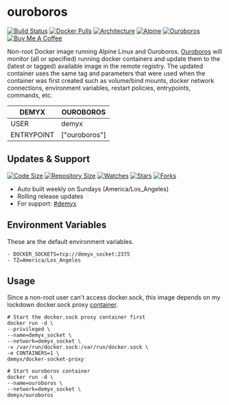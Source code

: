 # ouroboros
[![Build Status](https://img.shields.io/travis/demyxco/ouroboros?style=flat)](https://travis-ci.org/demyxco/ouroboros)
[![Docker Pulls](https://img.shields.io/docker/pulls/demyx/ouroboros?style=flat&color=blue)](https://hub.docker.com/r/demyx/ouroboros)
[![Architecture](https://img.shields.io/badge/linux-amd64-important?style=flat&color=blue)](https://hub.docker.com/r/demyx/ouroboros)
[![Alpine](https://img.shields.io/badge/alpine-3.9.2-informational?style=flat&color=blue)](https://hub.docker.com/r/demyx/ouroboros)
[![Ouroboros](https://img.shields.io/badge/ouroboros-1.4.2-informational?style=flat&color=blue)](https://hub.docker.com/r/demyx/ouroboros)
[![Buy Me A Coffee](https://img.shields.io/badge/buy_me_coffee-$5-informational?style=flat&color=blue)](https://www.buymeacoffee.com/VXqkQK5tb)

Non-root Docker image running Alpine Linux and Ouroboros. [Ouroboros](https://github.com/pyouroboros/ouroboros) will monitor (all or specified) running docker containers and update them to the (latest or tagged) available image in the remote registry. The updated container uses the same tag and parameters that were used when the container was first created such as volume/bind mounts, docker network connections, environment variables, restart policies, entrypoints, commands, etc.

DEMYX | OUROBOROS
--- | ---
USER | demyx
ENTRYPOINT | ["ouroboros"]

## Updates & Support
[![Code Size](https://img.shields.io/github/languages/code-size/demyxco/ouroboros?style=flat&color=blue)](https://github.com/demyxco/ouroboros)
[![Repository Size](https://img.shields.io/github/repo-size/demyxco/ouroboros?style=flat&color=blue)](https://github.com/demyxco/ouroboros)
[![Watches](https://img.shields.io/github/watchers/demyxco/ouroboros?style=flat&color=blue)](https://github.com/demyxco/ouroboros)
[![Stars](https://img.shields.io/github/stars/demyxco/ouroboros?style=flat&color=blue)](https://github.com/demyxco/ouroboros)
[![Forks](https://img.shields.io/github/forks/demyxco/ouroboros?style=flat&color=blue)](https://github.com/demyxco/ouroboros)

* Auto built weekly on Sundays (America/Los_Angeles)
* Rolling release updates
* For support: [#demyx](https://webchat.freenode.net/?channel=#demyx)

## Environment Variables
These are the default environment variables.

```
- DOCKER_SOCKETS=tcp://demyx_socket:2375
- TZ=America/Los_Angeles
```

## Usage
Since a non-root user can't access docker.sock, this image depends on my lockdown docker.sock proxy [container](https://github.com/demyxco/docker-socket-proxy).

```
# Start the docker.sock proxy container first
docker run -d \
--privileged \
--name=demyx_socket \
--network=demyx_socket \
-v /var/run/docker.sock:/var/run/docker.sock \
-e CONTAINERS=1 \
demyx/docker-socket-proxy

# Start ouroboros container
docker run -d \
--name=ouroboros \
--network=demyx_socket \
demyx/ouroboros
```
